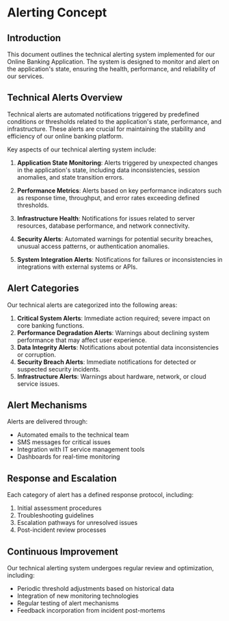 # Alerting Concept

## Introduction

This document outlines the technical alerting system implemented for our Online Banking Application. The system is designed to monitor and alert on the application's state, ensuring the health, performance, and reliability of our services.

## Technical Alerts Overview

Technical alerts are automated notifications triggered by predefined conditions or thresholds related to the application's state, performance, and infrastructure. These alerts are crucial for maintaining the stability and efficiency of our online banking platform.

Key aspects of our technical alerting system include:

1. **Application State Monitoring**: Alerts triggered by unexpected changes in the application's state, including data inconsistencies, session anomalies, and state transition errors.

2. **Performance Metrics**: Alerts based on key performance indicators such as response time, throughput, and error rates exceeding defined thresholds.

3. **Infrastructure Health**: Notifications for issues related to server resources, database performance, and network connectivity.

4. **Security Alerts**: Automated warnings for potential security breaches, unusual access patterns, or authentication anomalies.

5. **System Integration Alerts**: Notifications for failures or inconsistencies in integrations with external systems or APIs.

## Alert Categories

Our technical alerts are categorized into the following areas:

1. **Critical System Alerts**: Immediate action required; severe impact on core banking functions.
2. **Performance Degradation Alerts**: Warnings about declining system performance that may affect user experience.
3. **Data Integrity Alerts**: Notifications about potential data inconsistencies or corruption.
4. **Security Breach Alerts**: Immediate notifications for detected or suspected security incidents.
5. **Infrastructure Alerts**: Warnings about hardware, network, or cloud service issues.

## Alert Mechanisms

Alerts are delivered through:

- Automated emails to the technical team
- SMS messages for critical issues
- Integration with IT service management tools
- Dashboards for real-time monitoring

## Response and Escalation

Each category of alert has a defined response protocol, including:

1. Initial assessment procedures
2. Troubleshooting guidelines
3. Escalation pathways for unresolved issues
4. Post-incident review processes

## Continuous Improvement

Our technical alerting system undergoes regular review and optimization, including:

- Periodic threshold adjustments based on historical data
- Integration of new monitoring technologies
- Regular testing of alert mechanisms
- Feedback incorporation from incident post-mortems
